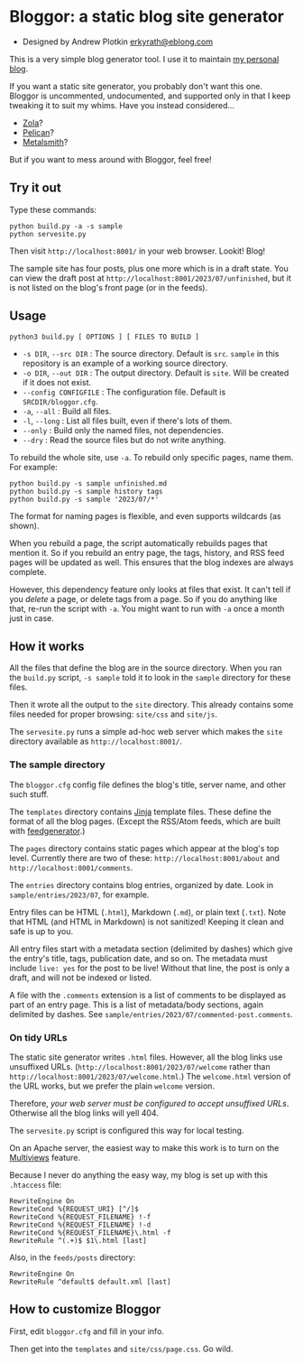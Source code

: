 # Bloggor: a static blog site generator

- Designed by Andrew Plotkin <erkyrath@eblong.com>

This is a very simple blog generator tool. I use it to maintain
[my personal blog](https://blog.zarfhome.com/).

If you want a static site generator, you probably don't want this one.
Bloggor is uncommented, undocumented, and supported only in that I
keep tweaking it to suit my whims.
Have you instead considered...

- [Zola](https://www.getzola.org/)?
- [Pelican](https://getpelican.com/)?
- [Metalsmith](https://metalsmith.io/)?

But if you want to mess around with Bloggor, feel free!

## Try it out

Type these commands:

```
python build.py -a -s sample
python servesite.py
```

Then visit `http://localhost:8001/` in your web browser. Lookit! Blog!

The sample site has four posts, plus one more which is in a draft
state. You can view the draft post at
`http://localhost:8001/2023/07/unfinished`, but it is not listed
on the blog's front page (or in the feeds).

## Usage

```
python3 build.py [ OPTIONS ] [ FILES TO BUILD ]
```

- `-s DIR`, `--src DIR` : The source directory. Default is `src`.
`sample` in this repository is an example of a working source directory.
- `-o DIR`, `--out DIR` : The output directory. Default is `site`.
Will be created if it does not exist.
- `--config CONFIGFILE` : The configuration file. Default is
`SRCDIR/bloggor.cfg`.
- `-a`, `--all` : Build all files.
- `-l`, `--long` : List all files built, even if there's lots of them.
- `--only` : Build only the named files, not dependencies.
- `--dry` : Read the source files but do not write anything.

To rebuild the whole site, use `-a`. To rebuild only specific pages,
name them. For example:

```
python build.py -s sample unfinished.md
python build.py -s sample history tags
python build.py -s sample '2023/07/*'
```

The format for naming pages is flexible, and even supports wildcards
(as shown).

When you rebuild a page, the script automatically rebuilds pages that
mention it. So if you rebuild an entry page, the tags, history,
and RSS feed pages will be updated as well. This ensures that the
blog indexes are always complete.

However, this dependency feature only looks at files that exist. It can't
tell if you *delete* a page, or delete tags from a page. So if you do
anything like that, re-run the script with `-a`. You might want to run
with `-a` once a month just in case.

## How it works

All the files that define the blog are in the source directory.
When you ran the `build.py` script, `-s sample` told it to look in
the `sample` directory for these files.

Then it wrote all the output to the `site` directory. This already
contains some files needed for proper browsing: `site/css` and `site/js`.

The `servesite.py` runs a simple ad-hoc web server which makes the
`site` directory available as `http://localhost:8001/`.

### The sample directory

The `bloggor.cfg` config file defines the blog's title, server name,
and other such stuff.

The `templates` directory contains [Jinja][] template files. These
define the format of all the blog pages. (Except the RSS/Atom feeds, which
are built with [feedgenerator][].)

[Jinja]: https://jinja.palletsprojects.com/en/3.1.x/
[feedgenerator]: https://pypi.org/project/feedgenerator/

The `pages` directory contains static pages which appear at the blog's
top level. Currently there are two of these:
`http://localhost:8001/about` and `http://localhost:8001/comments`.

The `entries` directory contains blog entries, organized by date.
Look in `sample/entries/2023/07`, for example.

Entry files can be HTML (`.html`), Markdown (`.md`), or plain text (`.txt`).
Note that HTML (and HTML in Markdown) is not sanitized! Keeping it clean
and safe is up to you.

All entry files start with a metadata section (delimited by dashes) which
give the entry's title, tags, publication date, and so on. The metadata
must include `live: yes` for the post to be live! Without that line, the
post is only a draft, and will not be indexed or listed.

A file with the `.comments` extension is a list of comments to be displayed
as part of an entry page. This is a list of metadata/body sections, again
delimited by dashes. See `sample/entries/2023/07/commented-post.comments`.

### On tidy URLs

The static site generator writes `.html` files. However, all the blog
links use unsuffixed URLs. (`http://localhost:8001/2023/07/welcome` rather
than `http://localhost:8001/2023/07/welcome.html`.) The `welcome.html`
version of the URL works, but we prefer the plain `welcome` version.

Therefore, *your web server must be configured to accept unsuffixed
URLs*. Otherwise all the blog links will yell 404.

The `servesite.py` script is configured this way for local testing.

On an Apache server, the easiest way to make this work is to turn on the
[Multiviews][] feature.

[Multiviews]: https://httpd.apache.org/docs/2.4/content-negotiation.html

Because I never do anything the easy way, my blog is set up with this
`.htaccess` file:

```
RewriteEngine On
RewriteCond %{REQUEST_URI} [^/]$
RewriteCond %{REQUEST_FILENAME} !-f
RewriteCond %{REQUEST_FILENAME} !-d
RewriteCond %{REQUEST_FILENAME}\.html -f
RewriteRule ^(.+)$ $1\.html [last]
```

Also, in the `feeds/posts` directory:

```
RewriteEngine On
RewriteRule ^default$ default.xml [last]
```

## How to customize Bloggor

First, edit `bloggor.cfg` and fill in your info.

Then get into the `templates` and `site/css/page.css`. Go wild.

